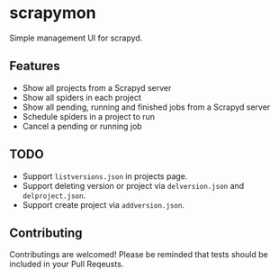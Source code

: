 # scrapymon

Simple management UI for scrapyd.

## Features

- Show all projects from a Scrapyd server
- Show all spiders in each project
- Show all pending, running and finished jobs from a Scrapyd server
- Schedule spiders in a project to run
- Cancel a pending or running job

## TODO

- Support ```listversions.json``` in projects page.
- Support deleting version or project via ```delversion.json``` and ```delproject.json```.
- Support create project via ```addversion.json```.

## Contributing

Contributings are welcomed! Please be reminded that tests should be included in your Pull Reqeusts.

